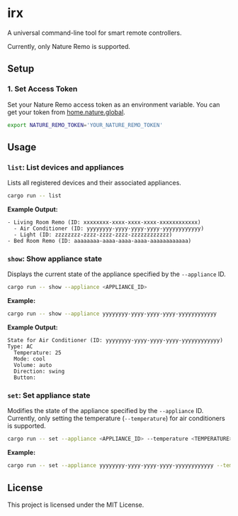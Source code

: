 # irx

A universal command-line tool for smart remote controllers.

Currently, only Nature Remo is supported.

## Setup

### 1. Set Access Token

Set your Nature Remo access token as an environment variable. You can get your token from [home.nature.global](https://home.nature.global/).

```bash
export NATURE_REMO_TOKEN='YOUR_NATURE_REMO_TOKEN'
```

## Usage

### `list`: List devices and appliances

Lists all registered devices and their associated appliances.

```bash
cargo run -- list
```

**Example Output:**
```
- Living Room Remo (ID: xxxxxxxx-xxxx-xxxx-xxxx-xxxxxxxxxxxx)
  - Air Conditioner (ID: yyyyyyyy-yyyy-yyyy-yyyy-yyyyyyyyyyyy)
  - Light (ID: zzzzzzzz-zzzz-zzzz-zzzz-zzzzzzzzzzzz)
- Bed Room Remo (ID: aaaaaaaa-aaaa-aaaa-aaaa-aaaaaaaaaaaa)
```

### `show`: Show appliance state

Displays the current state of the appliance specified by the `--appliance` ID.

```bash
cargo run -- show --appliance <APPLIANCE_ID>
```

**Example:**
```bash
cargo run -- show --appliance yyyyyyyy-yyyy-yyyy-yyyy-yyyyyyyyyyyy
```

**Example Output:**
```
State for Air Conditioner (ID: yyyyyyyy-yyyy-yyyy-yyyy-yyyyyyyyyyyy)
Type: AC
  Temperature: 25
  Mode: cool
  Volume: auto
  Direction: swing
  Button:
```

### `set`: Set appliance state

Modifies the state of the appliance specified by the `--appliance` ID.  
Currently, only setting the temperature (`--temperature`) for air conditioners is supported.

```bash
cargo run -- set --appliance <APPLIANCE_ID> --temperature <TEMPERATURE>
```

**Example:**
```bash
cargo run -- set --appliance yyyyyyyy-yyyy-yyyy-yyyy-yyyyyyyyyyyy --temperature 27
```

## License

This project is licensed under the MIT License.
